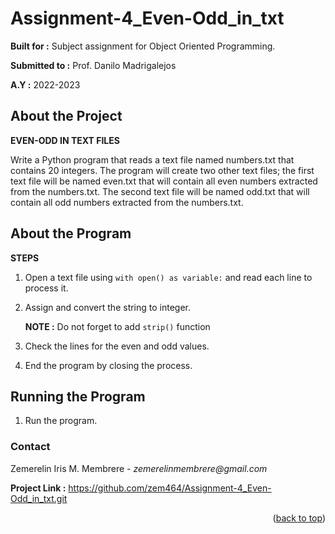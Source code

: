 # Assignment-4_Even-Odd_in_txt

**Built for :** Subject assignment for Object Oriented Programming.

  **Submitted to :** Prof. Danilo Madrigalejos 
  
  **A.Y :** 2022-2023

## About the Project
**EVEN-ODD IN TEXT FILES**

Write a Python program that reads a text file named numbers.txt that contains 20 integers. The program will create two other text files; the first text file will be named even.txt that will contain all even numbers extracted from the numbers.txt. The second text file will be named odd.txt that will contain all odd numbers extracted from the numbers.txt.

## About the Program
**STEPS**

1. Open a text file using ``with open() as variable:`` and read each line to process it.

2. Assign and convert the string to integer. 

    **NOTE :** Do not forget to add ``strip()`` function

3. Check the lines for the even and odd values.

4. End the program by closing the process.

## Running the Program

1. Run the program.

### Contact
Zemerelin Iris M. Membrere - _zemerelinmembrere@gmail.com_

**Project Link :** https://github.com/zem464/Assignment-4_Even-Odd_in_txt.git

<p align="right">(<a href="#readme-top">back to top</a>)</p>
